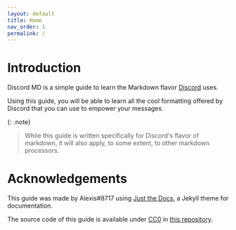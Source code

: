 ```yaml
---
layout: default
title: Home
nav_order: 1
permalink: /
---
```


# Introduction

Discord MD is a simple guide to learn the Markdown flavor [Discord](https://discord.com/) uses.

Using this guide, you will be able to learn all the cool formatting offered by Discord that you can use to empower your messages.

{: .note}
> While this guide is written specifically for Discord's flavor of markdown, it will also apply, to some extent, to other markdown processors.

# Acknowledgements

This guide was made by Alexis#8717 using [Just the Docs](https://pmarsceill.github.io/just-the-docs/), a Jekyll theme for documentation.

The source code of this guide is available under [CC0](https://github.com/alexislours/discord/blob/master/LICENSE) in [this repository](https://github.com/alexislours/discord/). 